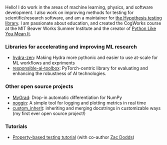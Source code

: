 Hello! I do work in the areas of machine learning, physics, and software development. I also work on improving methods for testing for scientific/research software, and am a maintainer for [the Hypothesis testing library](https://hypothesis.readthedocs.io/en/latest/). I am passionate about education, and created the CogWorks course at the MIT Beaver Works Summer Institute and the creator of [Python Like You Mean It](https://www.pythonlikeyoumeanit.com/). 

### Libraries for accelerating and improving ML research

- [hydra-zen](https://github.com/mit-ll-responsible-ai/hydra-zen): Making Hydra more pythonic and easier to use at-scale for ML workflows and expriments
- [responsible-ai-toolbox](https://github.com/mit-ll-responsible-ai/responsible-ai-toolbox): PyTorch-centric library for evaluating and enhancing the robustness of AI technologies.

### Other open source projects

- [MyGrad](https://github.com/rsokl/MyGrad): Drop-in automatic differentiation for NumPy
- [noggin](https://github.com/rsokl/noggin): A simple tool for logging and plotting metrics in real time
- [custom_inherit](https://github.com/rsokl/custom_inherit): inheriting and merging docstrings in customizable ways (my first ever open source project!)

### Tutorials

- [Property-based testing tutorial](https://github.com/rsokl/testing-tutorial) (with co-author [Zac Dodds](https://github.com/Zac-HD)) 
